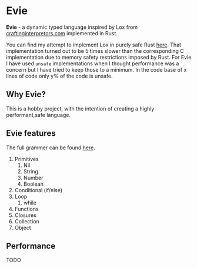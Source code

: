 # Evie 

**Evie** - a dynamic typed language inspired by Lox from [craftinginterpretors.com](craftinginterpreters.com) implemented in Rust. 

You can find my attempt to implement Lox in purely safe Rust [here](https://github.com/prajithkb/lox-rs). That implementation turned out to be 5 times slower than the corresponding C implementation due to memory safety restrictions imposed by Rust. For Evie I have used `unsafe` implementations when I thought performance was a concern but I have tried to keep those to a minimum. In the code base of x lines of code only y% of the code is unsafe.

## Why Evie?
This is a hobby project, with the intention of creating a highly performant,safe language. 

## Evie features
The full grammer can be found [here](todo). 

1. Primitives 
   1. Nil
   2. String
   3. Number
   4. Boolean
2. Conditional (if/else)
3. Loop 
   1. while
4. Functions
5. Closures
6. Collection
7. Object
   


## Performance
TODO


